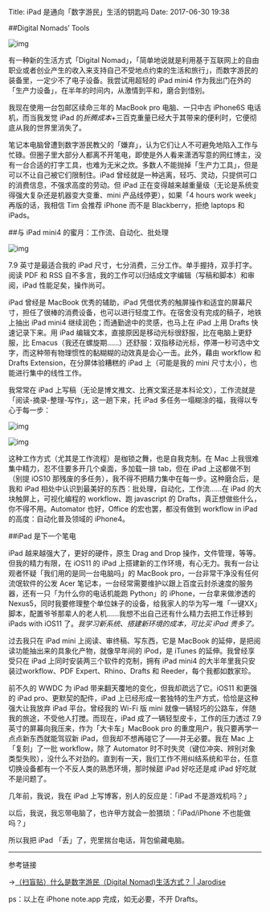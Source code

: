 Title: iPad 是通向「数字游民」生活的钥匙吗
Date: 2017-06-30 19:38

##Digital Nomads’ Tools

![img](http://ooo.0o0.ooo\/2017\/06\/28\/5953a3dbdc7c1.jpg)

有一种新的生活方式「Digital Nomad」，「简单地说就是利用基于互联网上的自由职业或者创业产生的收入来支持自己不受地点约束的生活和旅行」，而数字游民的装备里，一定少不了电子设备。我尝试用超轻的 iPad mini4 作为我出门在外的「生产力设备」，在半年的时间内，从激情到平和，磨合到惜别。

我现在使用一台包邮区续命三年的 MacBook pro 电脑、一只中古 iPhone6S 电话机，而当我发觉 iPad 的*折腾成本*+三百克重量已经大于其带来的便利时，它便彻底从我的世界里消失了。

笔记本电脑曾遭到数字游民教父的「嫌弃」，认为它们让人不可避免地陷入工作与忙碌。但圈子里大部分人都离不开笔电，即使是外人看来潇洒写意的网红博主，没有一台合适的打字工具，也难为无米之炊。多数人不能抛掉「生产力工具」，但是可以不让自己被它们限制住。iPad 曾经就是一种逃离，轻巧、灵动，只提供可口的消费信息，不强求高度的劳动。但 iPad 正在变得越来越重量级（无论是系统变得强大复杂还是机器变大变重、mini 产品线停更），如果「4 hours work week」再版的话，我相信 Tim 会推荐 iPhone 而不是 Blackberry，拒绝 laptops 和 iPads。

##与 iPad mini4 的蜜月：工作流、自动化、批处理

![img](http://ooo.0o0.ooo\/2017\/06\/28\/5953a3fa1743f.png)

7.9 英寸是最适合我的 iPad 尺寸，七分消费，三分工作。单手握持，双手打字。阅读 PDF 和 RSS 自不多言，我的工作可以归结成文字编辑（写稿和脚本）和审阅，iPad 性能足矣，操作尚可。

iPad 曾经是 MacBook 优秀的辅助，iPad 凭借优秀的触屏操作和适宜的屏幕尺寸，担任了很棒的消费设备，也可以进行轻度工作。在宿舍没有完成的稿子，地铁上抽出 iPad mini4 继续润色；而通勤途中的灵感，也马上在 iPad 上用 Drafts 快速记录下来。用 iPad 编辑文本，直接原因是移动光标很舒服，比在电脑上更舒服，比 Emacus（我还在螺旋期……）还舒服：双指移动光标，停滞一秒可选中文字，而这种带有物理惯性的黏糊糊的动效真是会心一击。此外，藉由 workflow 和 Drafts Extension，在分屏体验糟糕的 iPad 上（可能是我的 mini 尺寸太小），也能进行集中的线性工作。

我常常在 iPad 上写稿（无论是博文推文、比赛文案还是本科论文），工作流就是「阅读-摘录-整理-写作」，这一趟下来，托 iPad 多任务一塌糊涂的福，我得以专心于每一步：

![img](http://ooo.0o0.ooo\/2017\/06\/28\/5953a3f0eab72.png)

![img](http://ooo.0o0.ooo\/2017\/06\/28\/5953a3e82b61e.png)

这种工作方式（尤其是工作流程）是枷锁之舞，也是自我克制。在 Mac 上我很难集中精力，忍不住要多开几个桌面，多加载一排 tab，但在 iPad 上这都做不到（别提 iOS10 那残废的多任务），我不得不把精力集中在每一步。这种磨合后，是我和 iPad 相处中认识到最美好的东西：批处理，自动化，工作流……在 iPad 的大块触屏上，可视化编程的 workflow、跑 javascript 的 Drafts，真正想做些什么，你不得不用。Automator 也好，Office 的宏也罢，都没有做到 workflow in iPad 的高度：自动化普及领域的 iPhone4。

##iPad 是下一个笔电

iPad 越来越强大了，更好的硬件，原生 Drag and Drop 操作，文件管理，等等。但我的精力有限，在 iOS11 的 iPad 上搭建新的工作环境，有心无力。我有一台让观者怀疑「我们用的是同一台电脑吗」的 MacBook pro，一台非常干净没有任何流氓软件的公发 Acer 笔记本，一台经常需要维护以跟上百度云封杀速度的服务器，还有一只「为什么你的电话机能跑 Python」的 iPhone，一台拿来做渗透的 Nexus5，同时我要修理整个单位妹子的设备，给我家人的华为写一堆「一键XX」脚本，配置爷爷那辈人的老人机……我想不出自己还有什么精力去把工作迁移到 iPads with iOS11 了。*我学习新系统、搭建新环境的成本，可比买 iPad 贵多了。*

过去我只在 iPad mini 上阅读、审终稿、写东西，它是 MacBook 的延伸，是把阅读功能抽出来的具象化产物，就像早年间的 iPod，是 iTunes 的延伸。我曾经享受只在 iPad 上同时安装两三个软件的克制，拥有 iPad mini4 的大半年里我只安装过workflow、PDF Expert、Rhino、Drafts 和 Reeder，每个我都如数家珍。

前不久的 WWDC 为 iPad 带来翻天覆地的变化，但我却疏远了它。iOS11 和更强的 iPad pro、更默契的配件，iPad 上已经形成一套独特的生产方式，恰恰是这种强大让我放弃 iPad 平台。曾经我的 Wi-Fi 版 mini 就像一辆轻巧的公路车，伴随我的旅途，不受他人打搅。而现在，iPad 成了一辆轻型皮卡，工作的压力透过 7.9 英寸的屏幕向我压来，作为「大卡车」MacBook pro 的重度用户，我只要再学一点点新东西就能驾驭新 iPad，但我却不想再碰它了——并无必要。我在 Mac 上「复刻」了一批 workflow，除了 Automator 时不时失灵（键位冲突、辨别对象类型失败），没什么不对劲的。直到有一天，我们工作不用纠结系统和平台，任意切换设备都有一个不反人类的熟悉环境，那时候甜 iPad 好吃还是咸 iPad 好吃就不是问题了。

几年前，我说，我在 iPad 上写博客，别人的反应是：「iPad 不是游戏机吗？」

以后，我说，我忘带电脑了，也许甲方就会一脸猥琐：「iPad/iPhone 不也能做吗？」

所以我把 iPad 「丢」了，兜里揣台电话，背包偷藏电脑。

***

参考链接

→[（扫盲贴）什么是数字游民（Digital Nomad)生活方式？ | Jarodise](http://jarodise.com/definition/)

ps：以上在 iPhone note.app 完成，如无必要，不开 Drafts。